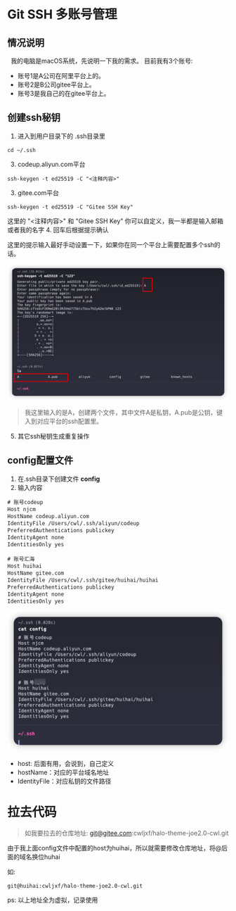 # Git SSH 多账号管理
## 情况说明
&nbsp;&nbsp;我的电脑是macOS系统，先说明一下我的需求。
目前我有3个账号:

* 账号1是A公司在阿里平台上的。
* 账号2是B公司gitee平台上。
* 账号3是我自己的在gitee平台上。

## 创建ssh秘钥
1. 进入到用户目录下的 .ssh目录里
```
cd ~/.ssh
```
3. codeup.aliyun.com平台
```
ssh-keygen -t ed25519 -C "<注释内容>"
```
3. gitee.com平台
```
ssh-keygen -t ed25519 -C "Gitee SSH Key"
```
这里的 "<注释内容>" 和 "Gitee SSH Key" 你可以自定义，我一半都是输入邮箱或者我的名字
4. 回车后根据提示确认

这里的提示输入最好手动设置一下，如果你在同一个平台上需要配置多个ssh的话。

![img.png](img.png)

> 我这里输入的是A，创建两个文件，其中文件A是私钥，A.pub是公钥，键入到对应平台的ssh配置里。
5. 其它ssh秘钥生成重复操作
## config配置文件
1. 在.ssh目录下创建文件 **config**
2. 输入内容
```
# 账号codeup
Host njcm
HostName codeup.aliyun.com
IdentityFile /Users/cwl/.ssh/aliyun/codeup
PreferredAuthentications publickey
IdentityAgent none
IdentitiesOnly yes

# 账号汇海
Host huihai
HostName gitee.com
IdentityFile /Users/cwl/.ssh/gitee/huihai/huihai
PreferredAuthentications publickey
IdentityAgent none
IdentitiesOnly yes
```
![img_1.png](img_1.png)

* host: 后面有用，会说到，自己定义
* hostName：对应的平台域名地址
* IdentityFile：对应私钥的文件路径

# 拉去代码
> 如我要拉去的仓库地址: git@gitee.com:cwljxf/halo-theme-joe2.0-cwl.git

由于我上面config文件中配置的host为huihai，所以就需要修改仓库地址，将@后面的域名换位huhai

如:
```
git@huihai:cwljxf/halo-theme-joe2.0-cwl.git
```

ps: 以上地址全为虚拟，记录使用




